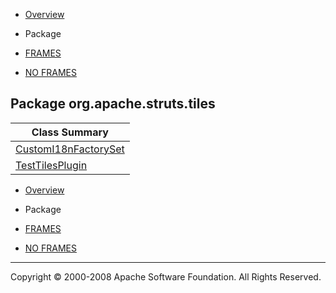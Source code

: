 -   [Overview](../../../../overview-summary.html.md)
-   Package

-   [FRAMES](../../../../index.html.md)
-   [NO FRAMES](package-summary.html.md)

Package org.apache.struts.tiles
-------------------------------

| Class Summary                                     |
|---------------------------------------------------|
| [CustomI18nFactorySet](CustomI18nFactorySet.html.md) |
| [TestTilesPlugin](TestTilesPlugin.html.md)           |

-   [Overview](../../../../overview-summary.html.md)
-   Package

-   [FRAMES](../../../../index.html.md)
-   [NO FRAMES](package-summary.html.md)

------------------------------------------------------------------------

Copyright © 2000-2008 Apache Software Foundation. All Rights Reserved.
